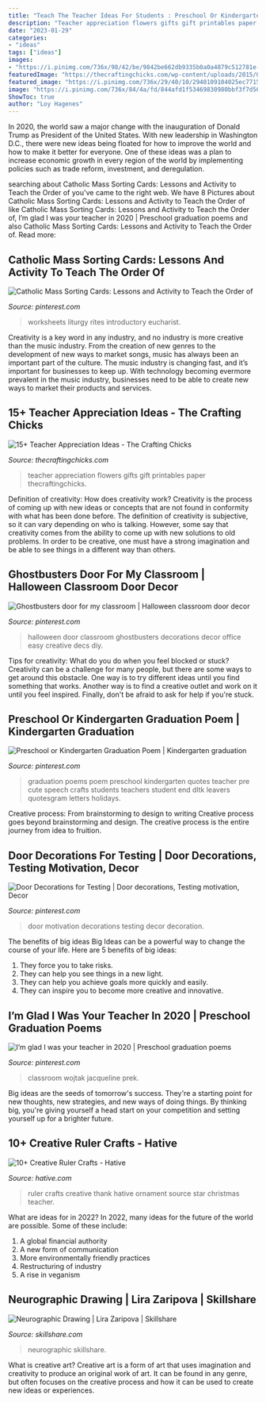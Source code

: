 ```yaml
---
title: "Teach The Teacher Ideas For Students : Preschool Or Kindergarten Graduation Poem"
description: "Teacher appreciation flowers gifts gift printables paper thecraftingchicks"
date: "2023-01-29"
categories:
- "ideas"
tags: ["ideas"]
images:
- "https://i.pinimg.com/736x/98/42/be/9842be662db9335b0a0a4879c512781e--motivation-decorations.jpg"
featuredImage: "https://thecraftingchicks.com/wp-content/uploads/2015/04/Flowers-for-the-teacher.jpg"
featured_image: "https://i.pinimg.com/736x/29/40/10/2940109104025ec77153257d46faba02.jpg"
image: "https://i.pinimg.com/736x/84/4a/fd/844afd1f53469830980bbf3f7d565ba7--graduation-poems-graduation-crafts.jpg"
ShowToc: true
author: "Loy Hagenes"
---
```



In 2020, the world saw a major change with the inauguration of Donald Trump as President of the United States. With new leadership in Washington D.C., there were new ideas being floated for how to improve the world and how to make it better for everyone. One of these ideas was a plan to increase economic growth in every region of the world by implementing policies such as trade reform, investment, and deregulation.

	

		
searching about Catholic Mass Sorting Cards: Lessons and Activity to Teach the Order of you've came to the right web. We have 8 Pictures about Catholic Mass Sorting Cards: Lessons and Activity to Teach the Order of like Catholic Mass Sorting Cards: Lessons and Activity to Teach the Order of, I’m glad I was your teacher in 2020 | Preschool graduation poems and also Catholic Mass Sorting Cards: Lessons and Activity to Teach the Order of. Read more:
		
    
## Catholic Mass Sorting Cards: Lessons And Activity To Teach The Order Of

<img loading=lazy src="https://i.pinimg.com/736x/30/40/da/3040daa5b79eba25fc172489777cd0cb.jpg" onerror="this.onerror=null;this.src='https://tse1.mm.bing.net/th?id=OIP.btttDU1wBzh7X94aP6-1wgHaLH&amp;pid=15.1';" alt="Catholic Mass Sorting Cards: Lessons and Activity to Teach the Order of">

_Source: pinterest.com_

>worksheets liturgy rites introductory eucharist. 

	

Creativity is a key word in any industry, and no industry is more creative than the music industry. From the creation of new genres to the development of new ways to market songs, music has always been an important part of the culture. The music industry is changing fast, and it’s important for businesses to keep up. With technology becoming evermore prevalent in the music industry, businesses need to be able to create new ways to market their products and services.

    
## 15+ Teacher Appreciation Ideas - The Crafting Chicks

<img loading=lazy src="https://thecraftingchicks.com/wp-content/uploads/2015/04/Flowers-for-the-teacher.jpg" onerror="this.onerror=null;this.src='https://tse3.mm.bing.net/th?id=OIP._2TpWXtCmwdTi4cNQ3w3wwHaKE&amp;pid=15.1';" alt="15+ Teacher Appreciation Ideas - The Crafting Chicks">

_Source: thecraftingchicks.com_

>teacher appreciation flowers gifts gift printables paper thecraftingchicks. 

	

Definition of creativity: How does creativity work?
Creativity is the process of coming up with new ideas or concepts that are not found in conformity with what has been done before. The definition of creativity is subjective, so it can vary depending on who is talking. However, some say that creativity comes from the ability to come up with new solutions to old problems. In order to be creative, one must have a strong imagination and be able to see things in a different way than others.

    
## Ghostbusters Door For My Classroom | Halloween Classroom Door Decor

<img loading=lazy src="https://i.pinimg.com/736x/20/b6/d3/20b6d3b1d4bfe44d45b1aa5ebdf0c5b0--th-birthday-birthday-ideas.jpg" onerror="this.onerror=null;this.src='https://tse4.mm.bing.net/th?id=OIP.M66P8SLpT2dY2_DhBW0SPADhEs&amp;pid=15.1';" alt="Ghostbusters door for my classroom | Halloween classroom door decor">

_Source: pinterest.com_

>halloween door classroom ghostbusters decorations decor office easy creative decs diy. 

	

Tips for creativity: What do you do when you feel blocked or stuck?
Creativity can be a challenge for many people, but there are some ways to get around this obstacle. One way is to try different ideas until you find something that works. Another way is to find a creative outlet and work on it until you feel inspired. Finally, don't be afraid to ask for help if you're stuck.

    
## Preschool Or Kindergarten Graduation Poem | Kindergarten Graduation

<img loading=lazy src="https://i.pinimg.com/736x/84/4a/fd/844afd1f53469830980bbf3f7d565ba7--graduation-poems-graduation-crafts.jpg" onerror="this.onerror=null;this.src='https://tse4.mm.bing.net/th?id=OIP.5n7E7S7OJrcU4UhM3QN62gAAAA&amp;pid=15.1';" alt="Preschool or Kindergarten Graduation Poem | Kindergarten graduation">

_Source: pinterest.com_

>graduation poems poem preschool kindergarten quotes teacher pre cute speech crafts students teachers student end dltk leavers quotesgram letters holidays. 

	

Creative process: From brainstorming to design to writing
Creative process goes beyond brainstorming and design. The creative process is the entire journey from idea to fruition.

    
## Door Decorations For Testing | Door Decorations, Testing Motivation, Decor

<img loading=lazy src="https://i.pinimg.com/736x/98/42/be/9842be662db9335b0a0a4879c512781e--motivation-decorations.jpg" onerror="this.onerror=null;this.src='https://tse1.mm.bing.net/th?id=OIP.QgIffOTBUzmksi2BKot6VgHaJ6&amp;pid=15.1';" alt="Door Decorations for Testing | Door decorations, Testing motivation, Decor">

_Source: pinterest.com_

>door motivation decorations testing decor decoration. 

	

The benefits of big ideas
Big Ideas can be a powerful way to change the course of your life. Here are 5 benefits of big ideas:
1. They force you to take risks.
2. They can help you see things in a new light.
3. They can help you achieve goals more quickly and easily.
4. They can inspire you to become more creative and innovative.

    
## I’m Glad I Was Your Teacher In 2020 | Preschool Graduation Poems

<img loading=lazy src="https://i.pinimg.com/736x/29/40/10/2940109104025ec77153257d46faba02.jpg" onerror="this.onerror=null;this.src='https://tse1.mm.bing.net/th?id=OIP.SFJfYPsAIqEkyTGxF6U-ZwAAAA&amp;pid=15.1';" alt="I’m glad I was your teacher in 2020 | Preschool graduation poems">

_Source: pinterest.com_

>classroom wojtak jacqueline prek. 

	

Big ideas are the seeds of tomorrow's success. They're a starting point for new thoughts, new strategies, and new ways of doing things. By thinking big, you're giving yourself a head start on your competition and setting yourself up for a brighter future.

    
## 10+ Creative Ruler Crafts - Hative

<img loading=lazy src="https://hative.com/wp-content/uploads/2014/11/ruler-crafts/3-thank-you-for-helping-me-growing.jpg" onerror="this.onerror=null;this.src='https://tse4.mm.bing.net/th?id=OIP.7iB7KpekDrrpHw3-Ax2wWwHaLG&amp;pid=15.1';" alt="10+ Creative Ruler Crafts - Hative">

_Source: hative.com_

>ruler crafts creative thank hative ornament source star christmas teacher. 

	

What are ideas for in 2022?
In 2022, many ideas for the future of the world are possible. Some of these include: 
1. A global financial authority 
2. A new form of communication 
3. More environmentally friendly practices 
4. Restructuring of industry 
5. A rise in veganism 

    
## Neurographic Drawing | Lira Zaripova | Skillshare

<img loading=lazy src="https://static.skillshare.com/uploads/discussion/tmp/9f3d9e01" onerror="this.onerror=null;this.src='https://tse4.mm.bing.net/th?id=OIP.zveQVvKFYjK8bSOa54xq9wHaLv&amp;pid=15.1';" alt="Neurographic Drawing | Lira Zaripova | Skillshare">

_Source: skillshare.com_

>neurographic skillshare. 

	

What is creative art?
Creative art is a form of art that uses imagination and creativity to produce an original work of art. It can be found in any genre, but often focuses on the creative process and how it can be used to create new ideas or experiences.

